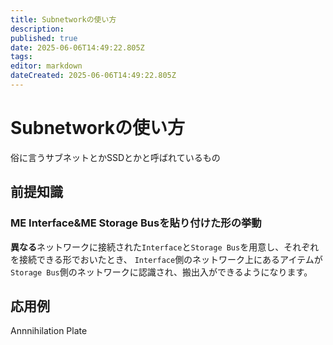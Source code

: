 ```yaml
---
title: Subnetworkの使い方
description: 
published: true
date: 2025-06-06T14:49:22.805Z
tags: 
editor: markdown
dateCreated: 2025-06-06T14:49:22.805Z
---
```


# Subnetworkの使い方
俗に言うサブネットとかSSDとかと呼ばれているもの

## 前提知識

### ME Interface&ME Storage Busを貼り付けた形の挙動
**異なる**ネットワークに接続された`Interface`と`Storage Bus`を用意し、それぞれを接続できる形でおいたとき、
`Interface`側のネットワーク上にあるアイテムが`Storage Bus`側のネットワークに認識され、搬出入ができるようになります。
## 応用例
Annnihilation Plate